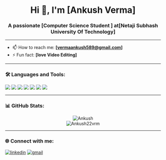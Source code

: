 <h1 align="center">Hi 👋, I'm [Ankush Verma]</h1>
<h3 align="center">A passionate [Computer Science Student ] at[Netaji Subhash University Of Technology]</h3>

---
- 📫 How to reach me: **[vermaankush589@gmail.com]**
- ⚡ Fun fact: **[love Video Editing]**

---

### 🛠️ Languages and Tools:

<p align="left">
  <img src="https://img.shields.io/badge/Python-3776AB?style=for-the-badge&logo=python&logoColor=white"/>
  <img src="https://img.shields.io/badge/C++-00599C?style=for-the-badge&logo=c%2B%2B&logoColor=white"/>
  <img src="https://img.shields.io/badge/HTML5-E34F26?style=for-the-badge&logo=html5&logoColor=white"/>
  <img src="https://img.shields.io/badge/CSS3-1572B6?style=for-the-badge&logo=css3&logoColor=white"/>
  <img src="https://img.shields.io/badge/JavaScript-F7DF1E?style=for-the-badge&logo=javascript&logoColor=black"/>
  <img src="https://img.shields.io/badge/MySQL-4479A1?style=for-the-badge&logo=mysql&logoColor=white"/>
  <img src="https://img.shields.io/badge/GitHub-181717?style=for-the-badge&logo=github&logoColor=white"/>
  <!-- Add more as needed -->
</p>

---

### 📊 GitHub Stats:

<p align="center">
  <img src="https://github-readme-stats.vercel.app/api?username=Ankush22vrm&show_icons=true&locale=en" alt="Ankush" />
  <br/>
  <img src="https://github-readme-streak-stats.herokuapp.com/?user=Ankush22vrm&" alt="Ankush22vrm" />
</p>

---

### 🌐 Connect with me:

<p align="left">
  <a href="https://www.linkedin.com/in/ankush-verma-6852a5260" target="blank"><img align="center" src="https://img.shields.io/badge/LinkedIn-blue?style=flat-square&logo=linkedin" alt="linkedin" /></a>
  <a href="mailto:vermaankush589@gmail.com"><img align="center" src="https://img.shields.io/badge/Gmail-red?style=flat-square&logo=gmail&logoColor=white" alt="gmail" /></a>
</p>
